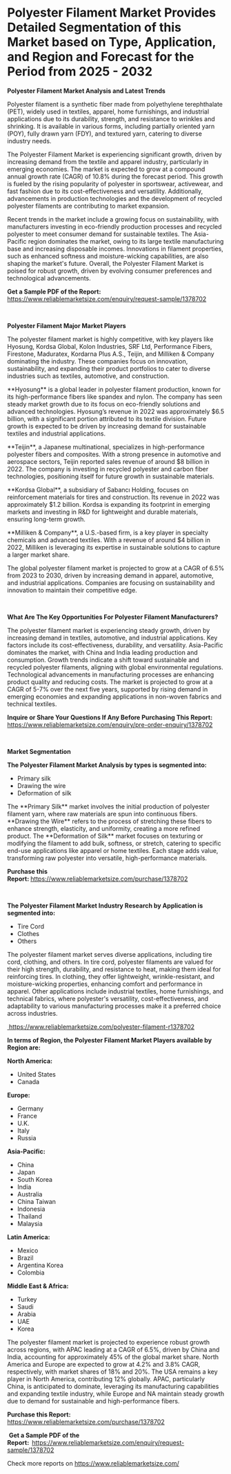 <p><h1>Polyester Filament Market Provides Detailed Segmentation of this Market based on Type, Application, and Region and Forecast for the Period from 2025 - 2032</h1></p><p><strong>Polyester Filament Market Analysis and Latest Trends</strong></p>
<p><p>Polyester filament is a synthetic fiber made from polyethylene terephthalate (PET), widely used in textiles, apparel, home furnishings, and industrial applications due to its durability, strength, and resistance to wrinkles and shrinking. It is available in various forms, including partially oriented yarn (POY), fully drawn yarn (FDY), and textured yarn, catering to diverse industry needs.</p><p>The Polyester Filament Market is experiencing significant growth, driven by increasing demand from the textile and apparel industry, particularly in emerging economies. The market is expected to grow at a compound annual growth rate (CAGR) of 10.8% during the forecast period. This growth is fueled by the rising popularity of polyester in sportswear, activewear, and fast fashion due to its cost-effectiveness and versatility. Additionally, advancements in production technologies and the development of recycled polyester filaments are contributing to market expansion.</p><p>Recent trends in the market include a growing focus on sustainability, with manufacturers investing in eco-friendly production processes and recycled polyester to meet consumer demand for sustainable textiles. The Asia-Pacific region dominates the market, owing to its large textile manufacturing base and increasing disposable incomes. Innovations in filament properties, such as enhanced softness and moisture-wicking capabilities, are also shaping the market's future. Overall, the Polyester Filament Market is poised for robust growth, driven by evolving consumer preferences and technological advancements.</p></p>
<p><strong>Get a Sample PDF of the Report:&nbsp;</strong> <a href="https://www.reliablemarketsize.com/enquiry/request-sample/1378702?utm_campaign=1840&utm_medium=2&utm_source=Github&utm_content=ia&utm_term=25012025&utm_id=polyester-filament">https://www.reliablemarketsize.com/enquiry/request-sample/1378702</a></p>
<p>&nbsp;</p>
<p><strong>Polyester Filament Major Market Players</strong></p>
<p><p>The polyester filament market is highly competitive, with key players like Hyosung, Kordsa Global, Kolon Industries, SRF Ltd, Performance Fibers, Firestone, Maduratex, Kordarna Plus A.S., Teijin, and Milliken & Company dominating the industry. These companies focus on innovation, sustainability, and expanding their product portfolios to cater to diverse industries such as textiles, automotive, and construction.</p><p>**Hyosung** is a global leader in polyester filament production, known for its high-performance fibers like spandex and nylon. The company has seen steady market growth due to its focus on eco-friendly solutions and advanced technologies. Hyosung’s revenue in 2022 was approximately $6.5 billion, with a significant portion attributed to its textile division. Future growth is expected to be driven by increasing demand for sustainable textiles and industrial applications.</p><p>**Teijin**, a Japanese multinational, specializes in high-performance polyester fibers and composites. With a strong presence in automotive and aerospace sectors, Teijin reported sales revenue of around $8 billion in 2022. The company is investing in recycled polyester and carbon fiber technologies, positioning itself for future growth in sustainable materials.</p><p>**Kordsa Global**, a subsidiary of Sabancı Holding, focuses on reinforcement materials for tires and construction. Its revenue in 2022 was approximately $1.2 billion. Kordsa is expanding its footprint in emerging markets and investing in R&D for lightweight and durable materials, ensuring long-term growth.</p><p>**Milliken & Company**, a U.S.-based firm, is a key player in specialty chemicals and advanced textiles. With a revenue of around $4 billion in 2022, Milliken is leveraging its expertise in sustainable solutions to capture a larger market share.</p><p>The global polyester filament market is projected to grow at a CAGR of 6.5% from 2023 to 2030, driven by increasing demand in apparel, automotive, and industrial applications. Companies are focusing on sustainability and innovation to maintain their competitive edge.</p></p>
<p>&nbsp;</p>
<p><strong>What Are The Key Opportunities For Polyester Filament Manufacturers?</strong></p>
<p><p>The polyester filament market is experiencing steady growth, driven by increasing demand in textiles, automotive, and industrial applications. Key factors include its cost-effectiveness, durability, and versatility. Asia-Pacific dominates the market, with China and India leading production and consumption. Growth trends indicate a shift toward sustainable and recycled polyester filaments, aligning with global environmental regulations. Technological advancements in manufacturing processes are enhancing product quality and reducing costs. The market is projected to grow at a CAGR of 5-7% over the next five years, supported by rising demand in emerging economies and expanding applications in non-woven fabrics and technical textiles.</p></p>
<p><strong>Inquire or Share Your Questions If Any Before Purchasing This Report:</strong> <a href="https://www.reliablemarketsize.com/enquiry/pre-order-enquiry/1378702?utm_campaign=1840&utm_medium=2&utm_source=Github&utm_content=ia&utm_term=25012025&utm_id=polyester-filament">https://www.reliablemarketsize.com/enquiry/pre-order-enquiry/1378702</a></p>
<p>&nbsp;</p>
<p><strong>Market Segmentation</strong></p>
<p><strong>The Polyester Filament Market Analysis by types is segmented into:</strong></p>
<p><ul><li>Primary silk</li><li>Drawing the wire</li><li>Deformation of silk</li></ul></p>
<p><p>The **Primary Silk** market involves the initial production of polyester filament yarn, where raw materials are spun into continuous fibers. **Drawing the Wire** refers to the process of stretching these fibers to enhance strength, elasticity, and uniformity, creating a more refined product. The **Deformation of Silk** market focuses on texturing or modifying the filament to add bulk, softness, or stretch, catering to specific end-use applications like apparel or home textiles. Each stage adds value, transforming raw polyester into versatile, high-performance materials.</p></p>
<p><strong>Purchase this Report:&nbsp;</strong><a href="https://www.reliablemarketsize.com/purchase/1378702?utm_campaign=1840&utm_medium=2&utm_source=Github&utm_content=ia&utm_term=25012025&utm_id=polyester-filament">https://www.reliablemarketsize.com/purchase/1378702</a></p>
<p>&nbsp;</p>
<p><strong>The Polyester Filament Market Industry Research by Application is segmented into:</strong></p>
<p><ul><li>Tire Cord</li><li>Clothes</li><li>Others</li></ul></p>
<p><p>The polyester filament market serves diverse applications, including tire cord, clothing, and others. In tire cord, polyester filaments are valued for their high strength, durability, and resistance to heat, making them ideal for reinforcing tires. In clothing, they offer lightweight, wrinkle-resistant, and moisture-wicking properties, enhancing comfort and performance in apparel. Other applications include industrial textiles, home furnishings, and technical fabrics, where polyester's versatility, cost-effectiveness, and adaptability to various manufacturing processes make it a preferred choice across industries.</p></p>
<p><a href="https://www.reliablemarketsize.com/polyester-filament-r1378702?utm_campaign=1840&utm_medium=2&utm_source=Github&utm_content=ia&utm_term=25012025&utm_id=polyester-filament">&nbsp;https://www.reliablemarketsize.com/polyester-filament-r1378702</a></p>
<p><strong>In terms of Region, the Polyester Filament Market Players available by Region are:</strong></p>
<p>
    <p> <strong> North America: </strong>
        <ul>
            <li>United States</li>
            <li>Canada</li>
        </ul>
        </p> 
    <p> <strong> Europe: </strong>
        <ul>
            <li>Germany</li>
            <li>France</li>
            <li>U.K.</li>
            <li>Italy</li>
            <li>Russia</li>
        </ul>
        </p> 
    <p> <strong> Asia-Pacific: </strong>
        <ul>
            <li>China</li>
            <li>Japan</li>
            <li>South Korea</li>
            <li>India</li>
            <li>Australia</li>
            <li>China Taiwan</li>
            <li>Indonesia</li>
            <li>Thailand</li>
            <li>Malaysia</li>
        </ul>
        </p> 
    <p> <strong> Latin America: </strong>
        <ul>
            <li>Mexico</li>
            <li>Brazil</li>
            <li>Argentina Korea</li>
            <li>Colombia</li>
        </ul>
        </p> 
    <p> <strong> Middle East & Africa: </strong>
        <ul>
            <li>Turkey</li>
            <li>Saudi</li>
            <li>Arabia</li>
            <li>UAE</li>
            <li>Korea</li>
        </ul>
    </p>
    </p>
<p><p>The polyester filament market is projected to experience robust growth across regions, with APAC leading at a CAGR of 6.5%, driven by China and India, accounting for approximately 45% of the global market share. North America and Europe are expected to grow at 4.2% and 3.8% CAGR, respectively, with market shares of 18% and 20%. The USA remains a key player in North America, contributing 12% globally. APAC, particularly China, is anticipated to dominate, leveraging its manufacturing capabilities and expanding textile industry, while Europe and NA maintain steady growth due to demand for sustainable and high-performance fibers.</p></p>
<p><strong>Purchase this Report: </strong><a href="https://www.reliablemarketsize.com/purchase/1378702?utm_campaign=1840&utm_medium=2&utm_source=Github&utm_content=ia&utm_term=25012025&utm_id=polyester-filament">https://www.reliablemarketsize.com/purchase/1378702</a></p>
<p>&nbsp;<strong>Get a Sample PDF of the Report:&nbsp;&nbsp;</strong><a href="https://www.reliablemarketsize.com/enquiry/request-sample/1378702?utm_campaign=1840&utm_medium=2&utm_source=Github&utm_content=ia&utm_term=25012025&utm_id=polyester-filament">https://www.reliablemarketsize.com/enquiry/request-sample/1378702</a></p>
<p><strong></strong></p>
<p>Check more reports on <a href="https://www.reliablemarketsize.com/?utm_campaign=1840&utm_medium=2&utm_source=Github&utm_content=ia&utm_term=25012025&utm_id=polyester-filament">https://www.reliablemarketsize.com/</a></p>
